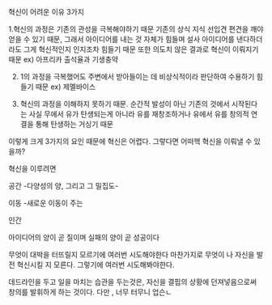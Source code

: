 혁신이 어려운 이유 3가지

1.혁신의 과정은 기존의 관성을 극복해야하기 때문 
 기존의 상식 지식 선입견 편견을 깨야 얻을 수 있기 때문,
 그래서 아이디어를 내는 것 자체가 힘들며
 설사 아이디어를 낸다하더라도 그게 혁신적인지 인지조차 힘들기 때문
 또한 의도치 않은 결과로 혁신이 이뤄지기 때문
 ex) 아프리카 출석율과 기생충약

2. 1의 과정을 극복했어도 주변에서 받아들이는 데 비상식적이라 판단하여 수용하기 힘들기 때문
ex) 제멜바이스


 3. 혁신의 과정을 이해하지 못하기 때문. 순간적 발성이 아닌 기존의 것에서 시작된다는 사실
무에서 유가 탄생되는게 아니라
유를 재창조하거나 유에서 유를 창의적 연결을 통해 탄생하는 거싱기 때문




이렇게 크게 3가지의 요인 때문에 혁신은 어렵다.
 그렇다면 어떠헥 혁신을 이뤄낼 수 있을까?



혁신을 이루려면

공간 -다양성의 양, 그리고 그 밀집도-

이동 -새로운 이동이 주는

인간

아이디어의 양이 곧 질이며
실패의 양이 곧 성공이다

무엇이 대박을 터뜨릴지 모르기에 여러번 시도해야한다
마찬가지로 무엇이 나 자신을 발전 혁신시킬 지 모른다. 그렇기에 여러번 시도해봐야한다.

데드라인을 두고 일을 마치는 습관을 두는것은, 자신을 결핍의 상황에 던져넣음으로써 창의를 발휘하게 하는 것이다.
다만 , 너무 터무니 업슨ㄴ
